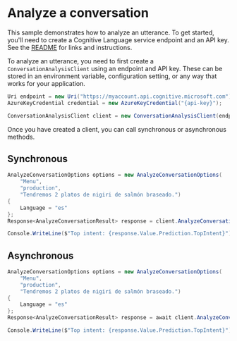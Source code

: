 # Analyze a conversation

This sample demonstrates how to analyze an utterance. To get started, you'll need to create a Cognitive Language service endpoint and an API key. See the [README](https://github.com/Azure/azure-sdk-for-net/blob/main/sdk/cognitivelanguage/Azure.AI.Language.Conversations/README.md) for links and instructions.

To analyze an utterance, you need to first create a `ConversationAnalysisClient` using an endpoint and API key. These can be stored in an environment variable, configuration setting, or any way that works for your application.

```C# Snippet:ConversationAnalysisClient_Create
Uri endpoint = new Uri("https://myaccount.api.cognitive.microsoft.com");
AzureKeyCredential credential = new AzureKeyCredential("{api-key}");

ConversationAnalysisClient client = new ConversationAnalysisClient(endpoint, credential);
```

Once you have created a client, you can call synchronous or asynchronous methods.

## Synchronous

```C# Snippet:ConversationAnalysis_AnalyzeConversationWithLanguage
AnalyzeConversationOptions options = new AnalyzeConversationOptions(
    "Menu",
    "production", 
    "Tendremos 2 platos de nigiri de salmón braseado.")
{
    Language = "es"
};
Response<AnalyzeConversationResult> response = client.AnalyzeConversation(options);

Console.WriteLine($"Top intent: {response.Value.Prediction.TopIntent}");
```

## Asynchronous

```C# Snippet:ConversationAnalysis_AnalyzeConversationWithLanguageAsync
AnalyzeConversationOptions options = new AnalyzeConversationOptions(
    "Menu",
    "production",
    "Tendremos 2 platos de nigiri de salmón braseado.")
{
    Language = "es"
};
Response<AnalyzeConversationResult> response = await client.AnalyzeConversationAsync(options);

Console.WriteLine($"Top intent: {response.Value.Prediction.TopIntent}");
```
